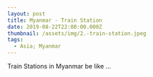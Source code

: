 ```yaml
---
layout: post
title: Myanmar - Train Station
date: 2019-08-22T22:00:00.000Z
thumbnail: /assets/img/2.-train-station.jpeg
tags:
  - Asia; Myanmar
---
```

Train Stations in Myanmar be like ...

